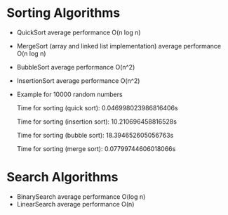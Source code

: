 # Sorting Algorithms

- QuickSort average performance O(n log n)
- MergeSort (array and linked list implementation) average performance O(n log n)
- BubbleSort average performance O(n^2)
- InsertionSort average performance O(n^2)

- Example for 10000 random numbers

  Time for sorting (quick sort): 0.046998023986816406s
  
  Time for sorting (insertion sort): 10.210696458816528s
  
  Time for sorting (bubble sort): 18.394652605056763s
  
  Time for sorting (merge sort): 0.07799744606018066s
  

# Search Algorithms

- BinarySearch average performance O(log n)
- LinearSearch average performance O(n)
